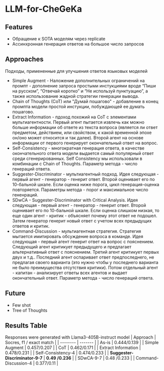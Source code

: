 # LLM-for-CheGeKa

## Features
* Обращение к SOTA моделям через replicate
* Ассинхронная генерация ответов на большое число запросов

## Approaches
Подходы, примененные для улучшения ответов языковых моделей
* Simple Augment - Наложение дополнительных ограничений на промпт - дополнение запроса простыми инстукциями вроде “Пиши на русском”, “Отвечай коротко”
и “Не используй пунктуацию”, а также использование жадной стратегии генерации вывода.
* Chain of Thoughts (CoT) или "Думай пошагово" - добавление в конец промпта модели простой инстукции, побуждающей ее думать пошагово.
* Extract Information - пдоход похожий на CoT с элементами мультиагентности. Первый агент пытается извлечь как можно больше информации об ответе из текста вопроса
(является ли ответ предметом, действием, или свойством, к какой временной эпохе он/оно может относится и так далее). Второй агент на основе информации от первого генерирует окончательный ответ на вопрос.
* Self-Consistency - многократная генерация ответа, в качестве окончательного ответа модели выдается самый популярный ответ среди сгенерированных.
Self Consistency мы использовали в комбинации с Chain of Thoughts. Параметр метода - число генераций ответа.
* Suggester-Discriminator - мультиагентный подход. Идея следующая - первый агент - генератор - генерит ответ. Второй оценивает его по 10-бальной шкале. Если оценка ниже порога,
цикл генерация-оценка повторяется. Параметры метода - порог и максимальное число гененраций.
* SDwCA - Suggester-Discriminator with Critical Analysis. Идея следующая - первый агент - генератор - генерит ответ. Второй оценивает его по 10-бальной шкале. Если оценка слишком низкая, то еще один агент - критик - объясняет почему этот ответ не подошел. Затем генератор генерит новый ответ с учетом всех предыдущих ответов и критик.
* Command-Discussion - мультиагентная стратегия. Стратегия мытается имитировать обсуждение вопроса в команде. Идея следующая - первый агент генерит ответ на вопрос с пояснением. Следующий агент критикует предыдущего и предлагает альтернативный ответ с пояснением. Третий агент критикует первых двух и т.д.. Последний агент оспаривает ответ предпоследнего, не предлагая своего варианта
(это нужно чтобы у последнего варианта не было преимущества отсутствия критики). Потом отдельный агент - капитан - анализирует ответы всех агентов и выдает окончательный ответ. Параметр метода - число генераций ответа.

## Future
* Few shot
* Tree of Thoughts

## Results Table
Responses were generated with Llama3-405B-instruct model
| Approach    | Socres, f1 / exact match |
| -------- | ------- |
| As-is  | 0.444/0.139 |
| Simple Augment | 0.457/0.207 |
| CoT | 0.462/0.171 |
| Extract Information | 0.478/0.231 |
| Self-Consistency-4 | 0.474/0.233 |
| **Suggester-Discriminator-9-7** | **0.49 /0.236** |
| SDwCA-9-7 | 0.48 /0.233 |
| Command-Discussion-4 | 0.377/0.11 |

